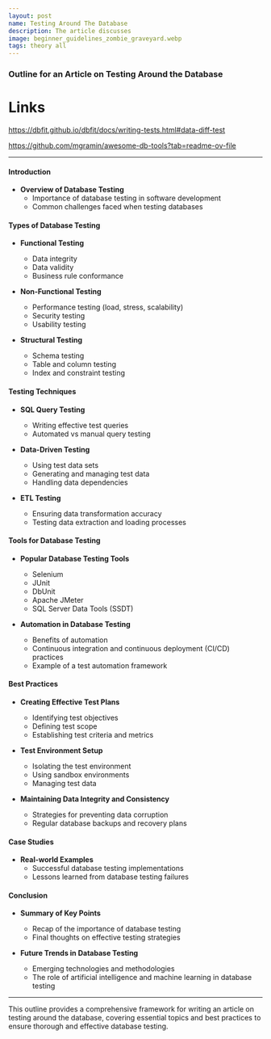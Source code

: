 ```yaml
---
layout: post
name: Testing Around The Database
description: The article discusses
image: beginner_guidelines_zombie_graveyard.webp
tags: theory all
---
```

### Outline for an Article on Testing Around the Database

# Links
https://dbfit.github.io/dbfit/docs/writing-tests.html#data-diff-test

https://github.com/mgramin/awesome-db-tools?tab=readme-ov-file


---

#### Introduction
- **Overview of Database Testing**
    - Importance of database testing in software development
    - Common challenges faced when testing databases

#### Types of Database Testing
- **Functional Testing**
    - Data integrity
    - Data validity
    - Business rule conformance

- **Non-Functional Testing**
    - Performance testing (load, stress, scalability)
    - Security testing
    - Usability testing

- **Structural Testing**
    - Schema testing
    - Table and column testing
    - Index and constraint testing

#### Testing Techniques
- **SQL Query Testing**
    - Writing effective test queries
    - Automated vs manual query testing

- **Data-Driven Testing**
    - Using test data sets
    - Generating and managing test data
    - Handling data dependencies

- **ETL Testing**
    - Ensuring data transformation accuracy
    - Testing data extraction and loading processes

#### Tools for Database Testing
- **Popular Database Testing Tools**
    - Selenium
    - JUnit
    - DbUnit
    - Apache JMeter
    - SQL Server Data Tools (SSDT)

- **Automation in Database Testing**
    - Benefits of automation
    - Continuous integration and continuous deployment (CI/CD) practices
    - Example of a test automation framework

#### Best Practices
- **Creating Effective Test Plans**
    - Identifying test objectives
    - Defining test scope
    - Establishing test criteria and metrics

- **Test Environment Setup**
    - Isolating the test environment
    - Using sandbox environments
    - Managing test data

- **Maintaining Data Integrity and Consistency**
    - Strategies for preventing data corruption
    - Regular database backups and recovery plans

#### Case Studies
- **Real-world Examples**
    - Successful database testing implementations
    - Lessons learned from database testing failures

#### Conclusion
- **Summary of Key Points**
    - Recap of the importance of database testing
    - Final thoughts on effective testing strategies

- **Future Trends in Database Testing**
    - Emerging technologies and methodologies
    - The role of artificial intelligence and machine learning in database testing

---

This outline provides a comprehensive framework for writing an article on testing around the database, covering essential topics and best practices to ensure thorough and effective database testing.
